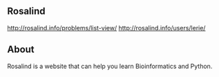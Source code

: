 ## Rosalind
http://rosalind.info/problems/list-view/
http://rosalind.info/users/lerie/

## About
Rosalind is a website that can help you learn Bioinformatics and Python. 
